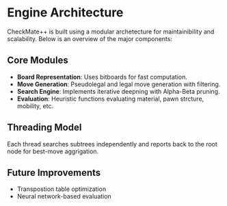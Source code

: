 # Engine Architecture

CheckMate++ is built using a modular archetecture for maintainibility and scalability. Below is an overview of the major components:

## Core Modules

- **Board Representation**: Uses bitboards for fast computation.
- **Move Generation**: Pseudolegal and legal move generation with filtering.
- **Search Engine**: Implements iterative deepning with Alpha-Beta pruning.
- **Evaluation**: Heuristic functions evaluating material, pawn strcture, mobility, etc.

## Threading Model

Each thread searches subtrees independently and reports back to the root node for best-move aggrigation.

## Future Improvements

- Transpostion table optimization
- Neural network-based evaluation
